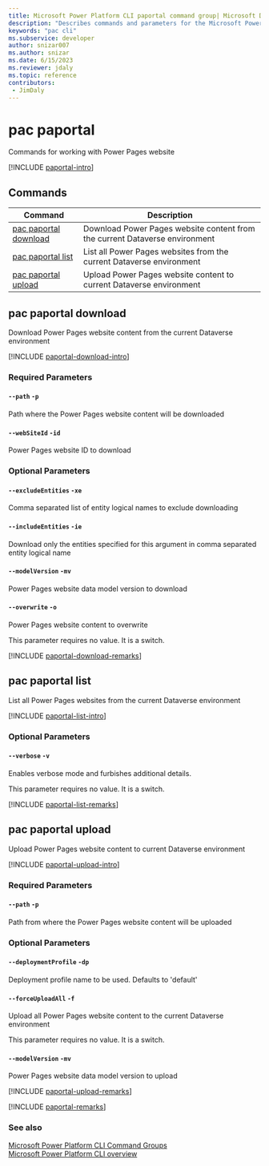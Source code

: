 ```yaml
---
title: Microsoft Power Platform CLI paportal command group| Microsoft Docs
description: "Describes commands and parameters for the Microsoft Power Platform CLI paportal command group."
keywords: "pac cli"
ms.subservice: developer
author: snizar007
ms.author: snizar
ms.date: 6/15/2023
ms.reviewer: jdaly
ms.topic: reference
contributors: 
 - JimDaly
---
```

<!-- 
Do not edit this file. 
This file is generated by a program and any changes will be overwritten when this topic is re-generated.
Use the include files to add additional content to this topic.
-->
# pac paportal

Commands for working with Power Pages website

[!INCLUDE [paportal-intro](includes/paportal-intro.md)]

## Commands

|Command|Description|
|---------|---------|
|[pac paportal download](#pac-paportal-download)|Download Power Pages website content from the current Dataverse environment|
|[pac paportal list](#pac-paportal-list)|List all Power Pages websites from the current Dataverse environment|
|[pac paportal upload](#pac-paportal-upload)|Upload Power Pages website content to current Dataverse environment|


## pac paportal download

Download Power Pages website content from the current Dataverse environment

[!INCLUDE [paportal-download-intro](includes/paportal-download-intro.md)]


### Required Parameters

#### `--path` `-p`

Path where the Power Pages website content will be downloaded

#### `--webSiteId` `-id`

Power Pages website ID to download


### Optional Parameters

#### `--excludeEntities` `-xe`

Comma separated list of entity logical names to exclude downloading

#### `--includeEntities` `-ie`

Download only the entities specified for this argument in comma separated entity logical name

#### `--modelVersion` `-mv`

Power Pages website data model version to download

#### `--overwrite` `-o`

Power Pages website content to overwrite

This parameter requires no value. It is a switch.

[!INCLUDE [paportal-download-remarks](includes/paportal-download-remarks.md)]

## pac paportal list

List all Power Pages websites from the current Dataverse environment

[!INCLUDE [paportal-list-intro](includes/paportal-list-intro.md)]


### Optional Parameters

#### `--verbose` `-v`

Enables verbose mode and furbishes additional details.

This parameter requires no value. It is a switch.

[!INCLUDE [paportal-list-remarks](includes/paportal-list-remarks.md)]

## pac paportal upload

Upload Power Pages website content to current Dataverse environment

[!INCLUDE [paportal-upload-intro](includes/paportal-upload-intro.md)]


### Required Parameters

#### `--path` `-p`

Path from where the Power Pages website content will be uploaded


### Optional Parameters

#### `--deploymentProfile` `-dp`

Deployment profile name to be used. Defaults to 'default'

#### `--forceUploadAll` `-f`

Upload all Power Pages website content to the current Dataverse environment

This parameter requires no value. It is a switch.

#### `--modelVersion` `-mv`

Power Pages website data model version to upload

[!INCLUDE [paportal-upload-remarks](includes/paportal-upload-remarks.md)]

[!INCLUDE [paportal-remarks](includes/paportal-remarks.md)]

### See also

[Microsoft Power Platform CLI Command Groups](index.md)<br />
[Microsoft Power Platform CLI overview](../introduction.md)